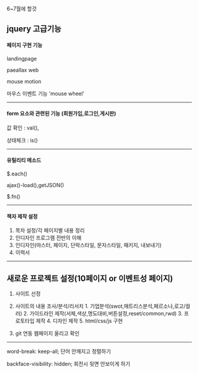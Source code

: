 6~7월에 할것



## jquery 고급기능

#### 페이지 구현 기능

landingpage

paeallax web

mouse motion

마우스 이벤트 기능 'mouse wheel'

---

#### form 요소와 관련된 기능 (회원가입,로그인,게시판)

값 확인 : val(),

상태체크 : is()

---

#### 유틸리티 메소드

$.each()

ajax()-load(),getJSON()

$.fn()

---

#### 책자 제작 설정

1. 목차 설정/각 페이지별 내용 정리
2. 인디자인 프로그램 전반의 이해
3. 인디자인(마스터, 페이지, 단락스타일, 문자스타일, 패키지, 내보내기)
4. 이력서

---

## 새로운 프로젝트 설정(10페이지 or 이벤트성 페이지)

1. 사이트 선정
2. 사이트의 내용 조사/분석/리서치
        1. 기업분석(swot,매트리스분석,페르소나,로고/컬러)
           2. 가이드라인 제작(서체,색상,명도대비,버튼설정,reset/common,rwd)
           3. 프로토타입 제작
           4. 디자인 제작
           5. html/css/js 구현

3. git 연동 웹페이지 올리고 확인

---





word-break: keep-all; 단어 안깨지고 정렬하기

backface-visibility: hidden; 회전시 뒷면 안보이게 하기
